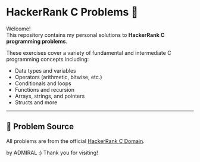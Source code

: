 # HackerRank C Problems 🚀

Welcome!  
This repository contains my personal solutions to **HackerRank C programming problems**.

These exercises cover a variety of fundamental and intermediate C programming concepts including:

- Data types and variables
- Operators (arithmetic, bitwise, etc.)
- Conditionals and loops
- Functions and recursion
- Arrays, strings, and pointers
- Structs and more

---

## 📌 Problem Source

All problems are from the official [HackerRank C Domain](https://www.hackerrank.com/domains/c).

by ADMIRAL :) Thank you for visiting!
